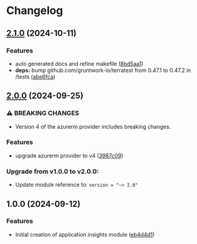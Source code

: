 # Changelog

## [2.1.0](https://github.com/CloudNationHQ/terraform-azure-appi/compare/v2.0.0...v2.1.0) (2024-10-11)


### Features

* auto generated docs and refine makefile ([8bd5aa1](https://github.com/CloudNationHQ/terraform-azure-appi/commit/8bd5aa14f5fce38db410dc466146b76a12cd2862))
* **deps:** bump github.com/gruntwork-io/terratest from 0.47.1 to 0.47.2 in /tests ([abe6fca](https://github.com/CloudNationHQ/terraform-azure-appi/commit/abe6fcae998e3866be1a4bf5fabe10eb5f6cba48))

## [2.0.0](https://github.com/CloudNationHQ/terraform-azure-appi/compare/v1.0.0...v2.0.0) (2024-09-25)


### ⚠ BREAKING CHANGES

* Version 4 of the azurerm provider includes breaking changes.

### Features

* upgrade azurerm provider to v4 ([3987c09](https://github.com/CloudNationHQ/terraform-azure-appi/commit/3987c0967d4f6285a20a4ee2dbfb505b601fca90))

### Upgrade from v1.0.0 to v2.0.0:

- Update module reference to: `version = "~> 2.0"`

## 1.0.0 (2024-09-12)


### Features

* Initial creation of application insights module ([eb4d4d1](https://github.com/CloudNationHQ/terraform-azure-appi/commit/eb4d4d15540527b3b1e89869d030e5408b5a6d60))
